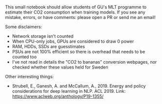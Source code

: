 This small notebook should allow students of GU's MLT programme to estimate their CO2 consumption when training models. If you see any mistake, errors, or have comments: please open a PR or send me an email!

Some disclaimers:

- Network storage isn't counted
- When CPU-only jobs, GPUs are considered to draw 0 power
- RAM, HDDs, SSDs are guesstimates
- PSUs are not 100% efficient so there is overhead that needs to be counted too
- I've not read in details the "CO2 to bananas" conversion webpages, nor checked whether these values held for Sweden

Other interesting things:

- Strubell, E., Ganesh, A. and McCallum, A., 2019. Energy and policy considerations for deep learning in NLP. ACL 2019. Link: https://www.aclweb.org/anthology/P19-1355/